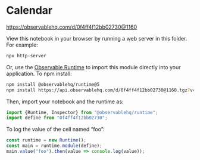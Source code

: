 # Calendar

https://observablehq.com/d/0f4ff4f12bb02730@1160

View this notebook in your browser by running a web server in this folder. For
example:

~~~sh
npx http-server
~~~

Or, use the [Observable Runtime](https://github.com/observablehq/runtime) to
import this module directly into your application. To npm install:

~~~sh
npm install @observablehq/runtime@5
npm install https://api.observablehq.com/d/0f4ff4f12bb02730@1160.tgz?v=3
~~~

Then, import your notebook and the runtime as:

~~~js
import {Runtime, Inspector} from "@observablehq/runtime";
import define from "0f4ff4f12bb02730";
~~~

To log the value of the cell named “foo”:

~~~js
const runtime = new Runtime();
const main = runtime.module(define);
main.value("foo").then(value => console.log(value));
~~~
